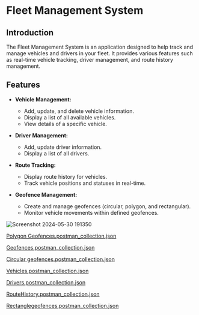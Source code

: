# Fleet Management System

## Introduction

The Fleet Management System is an application designed to help track and manage vehicles and drivers in your fleet. It provides various features such as real-time vehicle tracking, driver management, and route history management.

## Features

- **Vehicle Management:**
  - Add, update, and delete vehicle information.
  - Display a list of all available vehicles.
  - View details of a specific vehicle.

- **Driver Management:**
  - Add, update driver information.
  - Display a list of all drivers.

- **Route Tracking:**
  - Display route history for vehicles.
  - Track vehicle positions and statuses in real-time.

- **Geofence Management:**
  - Create and manage geofences (circular, polygon, and rectangular).
  - Monitor vehicle movements within defined geofences.

![Screenshot 2024-05-30 191350](https://github.com/maya-abdoh/Training-Project-/assets/92648274/aed8e4ba-948b-4687-bb6a-85a7030bdd66)



































[Polygon Geofences.postman_collection.json](https://github.com/maya-abdoh/Training-Project-/files/15502712/Polygon.Geofences.postman_collection.json)

[Geofences.postman_collection.json](https://github.com/maya-abdoh/Training-Project-/files/15502711/Geofences.postman_collection.json)

[Circular geofences.postman_collection.json](https://github.com/maya-abdoh/Training-Project-/files/15502710/Circular.geofences.postman_collection.json)

[Vehicles.postman_collection.json](https://github.com/maya-abdoh/Training-Project-/files/15502709/Vehicles.postman_collection.json)

[Drivers.postman_collection.json](https://github.com/maya-abdoh/Training-Project-/files/15502708/Drivers.postman_collection.json)

[RouteHistory.postman_collection.json](https://github.com/maya-abdoh/Training-Project-/files/15502707/RouteHistory.postman_collection.json)

[Rectanglegeofences.postman_collection.json](https://github.com/maya-abdoh/Training-Project-/files/15502706/Rectanglegeofences.postman_collection.json)
